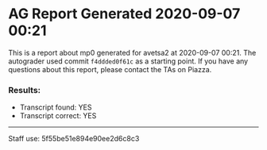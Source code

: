 # AG Report Generated 2020-09-07 00:21
This is a report about mp0 generated for avetsa2 at 2020-09-07 00:21. The autograder used commit ``f4ddded0f61c`` as a starting point. If you have any questions about this report, please contact the TAs on Piazza.
### Results:
 - Transcript found: YES
 - Transcript correct: YES
---
Staff use: 5f55be51e894e90ee2d6c8c3


[success]: https://upload.wikimedia.org/wikipedia/commons/thumb/0/03/Green_check.svg/13px-Green_check.svg.png 
[failure]: https://upload.wikimedia.org/wikipedia/en/thumb/b/ba/Red_x.svg/13px-Red_x.svg.png 
